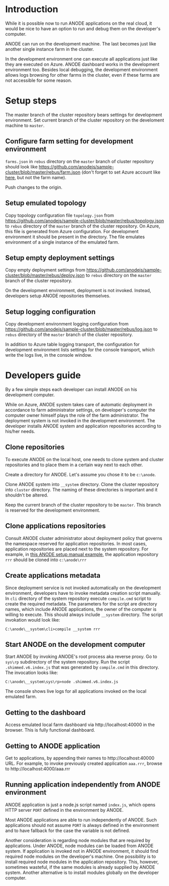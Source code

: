 # Introduction

While it is possible now to run ANODE applications on the real cloud, it would be nice to have an option to run and debug them on the developer's computer.

ANODE can run on the development machine. The last becomes just like another single instance farm in the cluster.

In the development environment one can execute all applications just like they are executed on Azure. ANODE dashboard works in the development environment too. Besides local debugging, the development environment allows logs browsing for other farms in the cluster, even if these farms are not accessible for some reason.

# Setup steps

The master branch of the cluster repository bears settings for development environment. Set current branch of the cluster repository on the develoment machine to ```master```.

## Configure farm setting for development environment

```farms.json``` in ```rebus``` directory on the ```master``` branch of cluster repository should look like https://github.com/anodejs/sample-cluster/blob/master/rebus/farm.json (don't forget to set Azure account like [here](https://github.com/anodejs/anodejs/blob/master/docs/SIMPLE_SETUP.md#update-farmjson), but not the farm name).

Push changes to the origin.

## Setup emulated topology

Copy topology configuration file ```topology.json``` from https://github.com/anodejs/sample-cluster/blob/master/rebus/topology.json to ```rebus``` directory of the ```master``` branch of the cluster repository. On Azure, this file is generated from Azure configuration. For development environment it should be present in the directory. The file emulates environment of a single instance of the emulated farm.

## Setup empty deployment settings

Copy empty deployment settings from https://github.com/anodejs/sample-cluster/blob/master/rebus/deploy.json to ```rebus``` directory on the ```master``` branch of the cluster repository.

On the development environment, deployment is not invoked. Instead, developers setup ANODE repositories themselves.

## Setup logging configuration

Copy development environment logging configuration from https://github.com/anodejs/sample-cluster/blob/master/rebus/log.json to ```rebus``` directory of the ```master``` branch of the cluster repository. 

In addition to Azure table logging transport, the configuration for development environment lists settings for the console transport, which write the logs live, in the console window.

# Developers guide

By a few simple steps each developer can install ANODE on his development computer.

While on Azure, ANODE system takes care of automatic deployment in accordance to farm administrator settings, on developer's computer the computer owner himself plays the role of the farm administrator. The deployment system is not invoked in the development environment. The developer installs ANODE system and application repositories according to his/her needs.

## Clone repositories

To execute ANODE on the local host, one needs to clone system and cluster repositories and to place them in a certain way next to each other.

Create a directory for ANODE. Let's assume you chose it to be ```c:\anode```.

Clone ANODE system into ```__system``` directory. Clone the cluster repository into ```cluster``` directory. The naming of these directories is important and it shouldn't be altered. 

Keep the current branch of the cluster repository to be ```master```. This branch is reserved for the development environment.

## Clone applications repositories

Consult ANODE cluster administrator about deployment policy that governs the namespace reserved for application repositories. In most cases, application repositories are placed next to the system repository. For example, in [this ANODE setup manual example](https://github.com/anodejs/anodejs/blob/master/docs/APPREPO_SETUP.md#configure-deployment), the application repository ```rrr``` should be cloned into ```c:\anode\rrr```

## Create applications metadata

Since deployment service is not invoked automatically on the development environment, developers have to invoke metadata creation script manually. In ```cli``` directory of the system repository execute ```compile.cmd``` script to create the required metadata. The parameters for the script are directory names, which include ANODE applications, the owner of the computer is willing to execute. This should always include ```__system``` directory. The script invokation would look like:

```
C:\anode\__system\cli>compile __system rrr
```

## Start ANODE on the development computer

Start ANODE by invoking ANODE's root process aka reverse proxy. Go to ```sys\rp``` subdirectory of the system repository. Run the script ```.shimmed.v6.index.js``` that was generated by ```compile.cmd``` in this directory. The invocation looks like:

```
C:\anode\__system\sys\rp>node .shimmed.v6.index.js
```

The console shows live logs for all applications invoked on the local emulated farm.

## Getting to the dashboard

Access emulated local farm dashboard via http://localhost:40000 in the browser. This is fully functional dashboard.

## Getting to ANODE application

Get to applications, by appending their names to http://localhost:40000 URL. For example, to invoke previously created application ```aaa.rrr```, browse to http://localhost:4000/aaa.rrr

## Running application independently from ANODE environment

ANODE application is just a node.js script named ```index.js```, which opens HTTP server ```PORT``` defined in the environment by ANODE.

Most ANODE applications are able to run independently of ANODE. Such applications should not assume ```PORT``` is always defined in the environment and to have fallback for the case the variable is not defined.

Another consideration is regarding node modules that are required by applications. Under ANODE, node modules can be loaded from ANODE system. If application is invoked not in ANODE environment, it should find required node modules on the developer's machine. One possibility is to install required node modules in the application repository. This, however, sometimes wasteful, if the same modules is already supplied by ANODE system. Another alternative is to install modules globally on the developer computer.